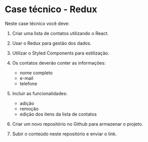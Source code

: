# Case técnico - Redux  

Neste case técnico você deve:

1) Criar uma lista de contatos utilizando o React.

2) Usar o Redux para gestão dos dados.

3) Utilizar o Styled Components para estilização.

4) Os contatos deverão conter as informações:
    - nome completo
    - e-mail
    - telefone

5) Incluir as funcionalidades:
    - adição
    - remoção
    - edição dos itens da lista de contatos

6) Criar um novo repositório no Github para armazenar o projeto.

7) Subir o conteúdo neste repositório e enviar o link.
